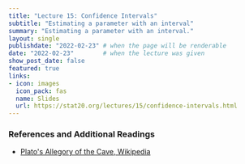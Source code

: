 ```yaml
---
title: "Lecture 15: Confidence Intervals"
subtitle: "Estimating a parameter with an interval"
summary: "Estimating a parameter with an interval."
layout: single
publishdate: "2022-02-23" # when the page will be renderable
date: "2022-02-23"        # when the lecture was given
show_post_date: false
featured: true
links:
- icon: images
  icon_pack: fas
  name: Slides
  url: https://stat20.org/lectures/15/confidence-intervals.html
---
```



### References and Additional Readings

- [Plato's Allegory of the Cave, Wikipedia](https://en.wikipedia.org/wiki/Allegory_of_the_cave)

